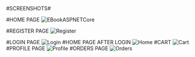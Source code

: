 #SCREENSHOTS#

#HOME PAGE
![EBookASPNETCore](https://github.com/seymanurkaraoglan/BookShoppingMVC/assets/60842938/4e701702-0780-409a-a2f5-658ae16dd3b4)

#REGISTER PAGE
![Register](https://github.com/seymanurkaraoglan/BookShoppingMVC/assets/60842938/79904166-e55b-4a0e-8e0d-0a80f1f4ee15)

#LOGIN PAGE
![Login](https://github.com/seymanurkaraoglan/BookShoppingMVC/assets/60842938/6c3e154d-6bc2-4fd6-a0c2-71f4f5f814ea)
#HOME PAGE AFTER LOGIN
![Home](https://github.com/seymanurkaraoglan/BookShoppingMVC/assets/60842938/801dc90b-1bcb-468c-b057-8df6a91b7371)
#CART
![Cart](https://github.com/seymanurkaraoglan/BookShoppingMVC/assets/60842938/706280b7-8076-4bcb-958a-a82e52a64d1f)
#PROFILE PAGE
![Profile](https://github.com/seymanurkaraoglan/BookShoppingMVC/assets/60842938/34867386-f466-44e3-a2e3-9ac2b79d2989)
#ORDERS PAGE
![Orders](https://github.com/seymanurkaraoglan/BookShoppingMVC/assets/60842938/f682df6c-fa52-4bbb-813d-56e5ff3ada57)
